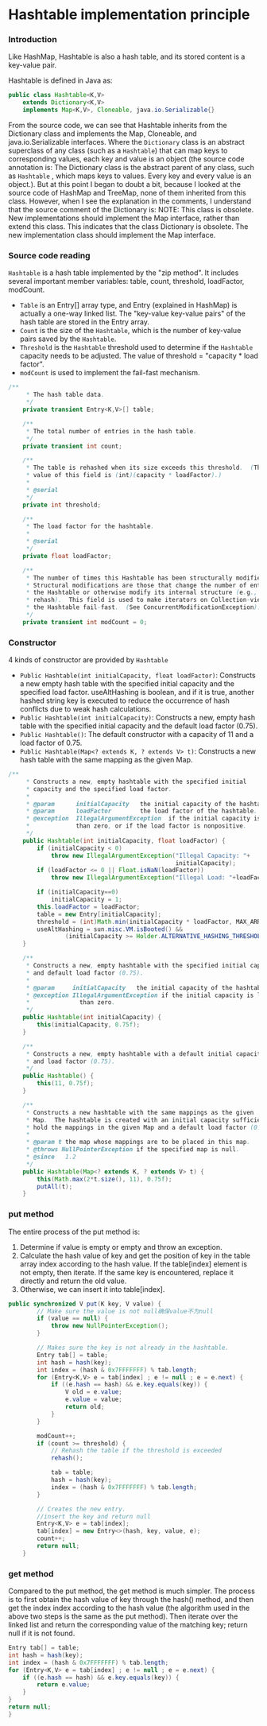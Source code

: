 # Hashtable implementation principle
### Introduction
Like HashMap, Hashtable is also a hash table, and its stored content is a key-value pair.

Hashtable is defined in Java as:
```java
public class Hashtable<K,V>  
    extends Dictionary<K,V>  
    implements Map<K,V>, Cloneable, java.io.Serializable{}
```
From the source code, we can see that Hashtable inherits from the Dictionary class and implements the Map, Cloneable, and java.io.Serializable interfaces. Where the `Dictionary` class is an abstract superclass of any class (such as a `Hashtable`) that can map keys to corresponding values, each key and value is an object (the source code annotation is: The Dictionary class is the abstract parent of any class, such as `Hashtable` , which maps keys to values. Every key and every value is an object.). But at this point I began to doubt a bit, because I looked at the source code of HashMap and TreeMap, none of them inherited from this class. However, when I see the explanation in the comments, I understand that the source comment of the Dictionary is: NOTE: This class is obsolete. New implementations should implement the Map interface, rather than extend this class. This indicates that the class Dictionary is obsolete. The new implementation class should implement the Map interface.  

### Source code reading
`Hashtable` is a hash table implemented by the "zip method". It includes several important member variables: table, count, threshold, loadFactor, modCount.

* `Table` is an Entry[] array type, and Entry (explained in HashMap) is actually a one-way linked list. The "key-value key-value pairs" of the hash table are stored in the Entry array.
* `Count` is the size of the `Hashtable`, which is the number of key-value pairs saved by the `Hashtable`.
* `Threshold` is the `Hashtable` threshold used to determine if the `Hashtable` capacity needs to be adjusted. The value of threshold = "capacity * load factor".
* `modCount` is used to implement the fail-fast mechanism.    

```java
/**
     * The hash table data.
     */
    private transient Entry<K,V>[] table;

    /**
     * The total number of entries in the hash table.
     */
    private transient int count;

    /**
     * The table is rehashed when its size exceeds this threshold.  (The
     * value of this field is (int)(capacity * loadFactor).)
     *
     * @serial
     */
    private int threshold;

    /**
     * The load factor for the hashtable.
     *
     * @serial
     */
    private float loadFactor;

    /**
     * The number of times this Hashtable has been structurally modified
     * Structural modifications are those that change the number of entries in
     * the Hashtable or otherwise modify its internal structure (e.g.,
     * rehash).  This field is used to make iterators on Collection-views of
     * the Hashtable fail-fast.  (See ConcurrentModificationException).
     */
    private transient int modCount = 0;
```
### Constructor
4 kinds of constructor are provided by `Hashtable`

* `Public Hashtable(int initialCapacity, float loadFactor)`: Constructs a new empty hash table with the specified initial capacity and the specified load factor. useAltHashing is boolean, and if it is true, another hashed string key is executed to reduce the occurrence of hash conflicts due to weak hash calculations.
* `Public Hashtable(int initialCapacity)`: Constructs a new, empty hash table with the specified initial capacity and the default load factor (0.75).
* `Public Hashtable()`: The default constructor with a capacity of 11 and a load factor of 0.75.
* `Public Hashtable(Map<? extends K, ? extends V> t)`: Constructs a new hash table with the same mapping as the given Map.

```java
/**
     * Constructs a new, empty hashtable with the specified initial
     * capacity and the specified load factor.
     *
     * @param      initialCapacity   the initial capacity of the hashtable.
     * @param      loadFactor        the load factor of the hashtable.
     * @exception  IllegalArgumentException  if the initial capacity is less
     *             than zero, or if the load factor is nonpositive.
     */
    public Hashtable(int initialCapacity, float loadFactor) {
        if (initialCapacity < 0)
            throw new IllegalArgumentException("Illegal Capacity: "+
                                               initialCapacity);
        if (loadFactor <= 0 || Float.isNaN(loadFactor))
            throw new IllegalArgumentException("Illegal Load: "+loadFactor);

        if (initialCapacity==0)
            initialCapacity = 1;
        this.loadFactor = loadFactor;
        table = new Entry[initialCapacity];
        threshold = (int)Math.min(initialCapacity * loadFactor, MAX_ARRAY_SIZE + 1);
        useAltHashing = sun.misc.VM.isBooted() &&
                (initialCapacity >= Holder.ALTERNATIVE_HASHING_THRESHOLD);
    }

    /**
     * Constructs a new, empty hashtable with the specified initial capacity
     * and default load factor (0.75).
     *
     * @param     initialCapacity   the initial capacity of the hashtable.
     * @exception IllegalArgumentException if the initial capacity is less
     *              than zero.
     */
    public Hashtable(int initialCapacity) {
        this(initialCapacity, 0.75f);
    }

    /**
     * Constructs a new, empty hashtable with a default initial capacity (11)
     * and load factor (0.75).
     */
    public Hashtable() {
        this(11, 0.75f);
    }

    /**
     * Constructs a new hashtable with the same mappings as the given
     * Map.  The hashtable is created with an initial capacity sufficient to
     * hold the mappings in the given Map and a default load factor (0.75).
     *
     * @param t the map whose mappings are to be placed in this map.
     * @throws NullPointerException if the specified map is null.
     * @since   1.2
     */
    public Hashtable(Map<? extends K, ? extends V> t) {
        this(Math.max(2*t.size(), 11), 0.75f);
        putAll(t);
    }
```
### put method
The entire process of the put method is:

1. Determine if value is empty or empty and throw an exception.
2. Calculate the hash value of key and get the position of key in the table array index according to the hash value. If the table[index] element is not empty, then iterate. If the same key is encountered, replace it directly and return the old value.
3. Otherwise, we can insert it into table[index].

```java
public synchronized V put(K key, V value) {
        // Make sure the value is not null确保value不为null
        if (value == null) {
            throw new NullPointerException();
        }

        // Makes sure the key is not already in the hashtable.
        Entry tab[] = table;
        int hash = hash(key);
        int index = (hash & 0x7FFFFFFF) % tab.length;
        for (Entry<K,V> e = tab[index] ; e != null ; e = e.next) {
            if ((e.hash == hash) && e.key.equals(key)) {
                V old = e.value;
                e.value = value;
                return old;
            }
        }

        modCount++;
        if (count >= threshold) {
            // Rehash the table if the threshold is exceeded
            rehash();

            tab = table;
            hash = hash(key);
            index = (hash & 0x7FFFFFFF) % tab.length;
        }

        // Creates the new entry.
        //insert the key and return null
        Entry<K,V> e = tab[index];
        tab[index] = new Entry<>(hash, key, value, e);
        count++;
        return null;
    }
```       
### get method
Compared to the put method, the get method is much simpler. The process is to first obtain the hash value of key through the hash() method, and then get the index index according to the hash value (the algorithm used in the above two steps is the same as the put method). Then iterate over the linked list and return the corresponding value of the matching key; return null if it is not found.

```java
Entry tab[] = table;
int hash = hash(key);
int index = (hash & 0x7FFFFFFF) % tab.length;
for (Entry<K,V> e = tab[index] ; e != null ; e = e.next) {
    if ((e.hash == hash) && e.key.equals(key)) {
        return e.value;
    }
}
return null;
}
```
